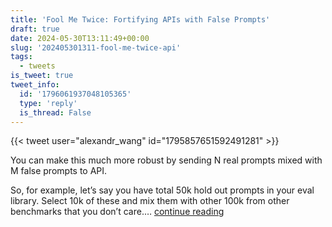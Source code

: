 ```yaml
---
title: 'Fool Me Twice: Fortifying APIs with False Prompts'
draft: true
date: 2024-05-30T13:11:49+00:00
slug: '202405301311-fool-me-twice-api'
tags:
  - tweets
is_tweet: true
tweet_info:
  id: '1796061937048105365'
  type: 'reply'
  is_thread: False
---
```




{{< tweet user="alexandr_wang" id="1795857651592491281" >}}

You can make this much more robust by sending N real prompts mixed with M false prompts to API. 

So, for example, let’s say you have total 50k hold out prompts in your eval library. Select 10k of these and mix them with other 100k from other benchmarks that you don’t care.… [continue reading](https://x.com/sytelus/status/1796061937048105365)
